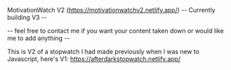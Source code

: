 MotivationWatch V2 (https://motivationwatchv2.netlify.app/)
-- Currently building V3 --

-- feel free to contact me if you want your content taken down or would like me to add anything --

This is V2 of a stopwatch I had made previously when I was new to Javascript, here's V1: https://afterdarkstopwatch.netlify.app/

